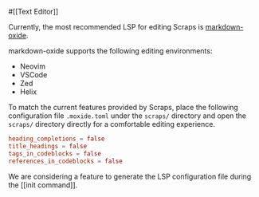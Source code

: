 #[[Text Editor]]

Currently, the most recommended LSP for editing Scraps is [markdown-oxide](https://github.com/Feel-ix-343/markdown-oxide).

markdown-oxide supports the following editing environments:

- Neovim
- VSCode
- Zed
- Helix

To match the current features provided by Scraps, place the following configuration file `.moxide.toml` under the `scraps/` directory and open the `scraps/` directory directly for a comfortable editing experience.

```toml
heading_completions = false
title_headings = false
tags_in_codeblocks = false
references_in_codeblocks = false
```

We are considering a feature to generate the LSP configuration file during the [[init command]].
